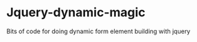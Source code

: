 Jquery-dynamic-magic
====================

Bits of code for doing dynamic form element building with jquery
